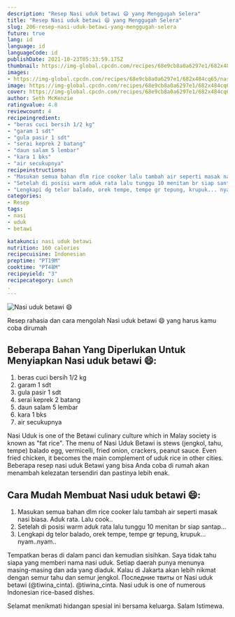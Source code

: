 ```yaml
---
description: "Resep Nasi uduk betawi 😄 yang Menggugah Selera"
title: "Resep Nasi uduk betawi 😄 yang Menggugah Selera"
slug: 206-resep-nasi-uduk-betawi-yang-menggugah-selera
future: true
lang: id
language: id
languageCode: id
publishDate: 2021-10-23T05:33:59.175Z 
thumbnail: https://img-global.cpcdn.com/recipes/68e9cb8a0a6297e1/682x484cq65/nasi-uduk-betawi-foto-resep-utama.png
images:
- https://img-global.cpcdn.com/recipes/68e9cb8a0a6297e1/682x484cq65/nasi-uduk-betawi-foto-resep-utama.png
image: https://img-global.cpcdn.com/recipes/68e9cb8a0a6297e1/682x484cq65/nasi-uduk-betawi-foto-resep-utama.png
cover: https://img-global.cpcdn.com/recipes/68e9cb8a0a6297e1/682x484cq65/nasi-uduk-betawi-foto-resep-utama.png
author: Seth McKenzie
ratingvalue: 4.8
reviewcount: 4
recipeingredient:
- "beras cuci bersih 1/2 kg"
- "garam 1 sdt"
- "gula pasir 1 sdt"
- "serai keprek 2 batang"
- "daun salam 5 lembar"
- "kara 1 bks"
- "air secukupnya"
recipeinstructions:
- "Masukan semua bahan dlm rice cooker lalu tambah air seperti masak nasi biasa. Aduk rata. Lalu cook.."
- "Setelah di posisi warm aduk rata lalu tunggu 10 menitan br siap santap..."
- "Lengkapi dg telor balado, orek tempe, tempe gr tepung, krupuk... nyam..nyam.."
categories:
- Resep
tags:
- nasi
- uduk
- betawi

katakunci: nasi uduk betawi 
nutrition: 160 calories
recipecuisine: Indonesian
preptime: "PT19M"
cooktime: "PT48M"
recipeyield: "3"
recipecategory: Lunch
. 
---
```



![Nasi uduk betawi 😄](https://img-global.cpcdn.com/recipes/68e9cb8a0a6297e1/682x484cq65/nasi-uduk-betawi-foto-resep-utama.png)

Resep rahasia dan cara mengolah  Nasi uduk betawi 😄 yang harus kamu coba dirumah

<!--inarticleads1-->

## Beberapa Bahan Yang Diperlukan Untuk Menyiapkan Nasi uduk betawi 😄:

1. beras cuci bersih 1/2 kg
1. garam 1 sdt
1. gula pasir 1 sdt
1. serai keprek 2 batang
1. daun salam 5 lembar
1. kara 1 bks
1. air secukupnya

Nasi Uduk is one of the Betawi culinary culture which in Malay society is known as &#34;fat rice&#34;. The menu of Nasi Uduk Betawi is stews (jengkol, tahu, tempe) balado egg, vermicelli, fried onion, crackers, peanut sauce. Even fried chicken, it becomes the main complement of uduk rice in other cities. Beberapa resep nasi uduk Betawi yang bisa Anda coba di rumah akan menambah kelezatan tersendiri dan pastinya lebih enak. 

<!--inarticleads2-->

## Cara Mudah Membuat Nasi uduk betawi 😄:

1. Masukan semua bahan dlm rice cooker lalu tambah air seperti masak nasi biasa. Aduk rata. Lalu cook..
1. Setelah di posisi warm aduk rata lalu tunggu 10 menitan br siap santap...
1. Lengkapi dg telor balado, orek tempe, tempe gr tepung, krupuk... nyam..nyam..


Tempatkan beras di dalam panci dan kemudian sisihkan. Saya tidak tahu siapa yang memberi nama nasi uduk. Setiap daerah punya menunya masing-masing dan ada yang diaduk. Kalau di Jakarta akan lebih nikmat dengan semur tahu dan semur jengkol. Последние твиты от Nasi uduk betawi (@tiwina_cinta). @tiwina_cinta. Nasi uduk is one of numerous Indonesian rice-based dishes. 

Selamat menikmati hidangan spesial ini bersama keluarga. Salam Istimewa.
